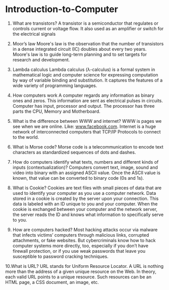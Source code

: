 # Introduction-to-Computer
1. What are transistors?
A transistor is a semiconductor that regulates or controls current or voltage flow. It also used as an amplifier or switch for the electrical signals

2. Moor’s law
Moore's law is the observation that the number of transistors in a dense integrated circuit (IC) doubles about every two years. Moore's law is to guide long-term planning and to set targets for research and development.

3. Lambda calculus
Lambda calculus (λ-calculus) is a formal system in mathematical logic and computer science for expressing computation by way of variable binding and substitution. It captures the features of a wide variety of programming languages.

4. How computers work
A computer regards any information as binary ones and zeros. This information are sent as electrical pulses in circuits. Computer has input, processor and output. The processor has three parts the CPU, Memory and Motherboard.

5. What is the difference between WWW and internet?
WWW is pages we see when we are online. Like: www.facebook.com. Internet is a huge network of interconnected computers that TCP/IP Protocols to connect to the world.

6. What is Morse code?
Morse code is a telecommunication to encode text characters as standardized sequences of dots and dashes.

7. How do computers identify what texts, numbers and different kinds of inputs (contextualization)?
Computers convert text, image, sound and video into binary with an assigned ASCII value. Once the ASCII value is known, that value can be converted to binary code (0s and 1s).

8. What is Cookie?
Cookies are text files with small pieces of data that are used to identify your computer as you use a computer network. Data stored in a cookie is created by the server upon your connection. This data is labeled with an ID unique to you and your computer. When the cookie is exchanged between your computer and the network server, the server reads the ID and knows what information to specifically serve to you.

9. How are computers hacked?
Most hacking attacks occur via malware that infects victims’ computers through malicious links, corrupted attachments, or fake websites. But cybercriminals know how to hack computer systems more directly, too, especially if you don’t have firewall protection, or if you use weak passwords that leave you susceptible to password cracking techniques.

10.What is URL?
URL stands for Uniform Resource Locator. A URL is nothing more than the address of a given unique resource on the Web. In theory, each valid URL points to a unique resource. Such resources can be an HTML page, a CSS document, an image, etc.
